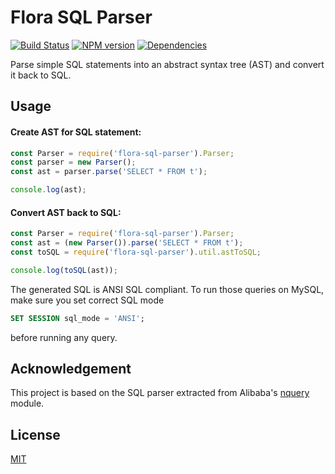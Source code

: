 Flora SQL Parser
================

[![Build Status](https://travis-ci.org/godmodelabs/flora-sql-parser.svg?branch=master)](https://travis-ci.org/godmodelabs/flora-sql-parser)
[![NPM version](https://badge.fury.io/js/flora-sql-parser.svg)](https://www.npmjs.com/package/flora-sql-parser)
[![Dependencies](https://img.shields.io/david/godmodelabs/flora-sql-parser.svg)](https://david-dm.org/godmodelabs/flora-sql-parser)

Parse simple SQL statements into an abstract syntax tree (AST) and convert it back to SQL.


Usage
-----

#### Create AST for SQL statement:

```javascript
const Parser = require('flora-sql-parser').Parser;
const parser = new Parser();
const ast = parser.parse('SELECT * FROM t');

console.log(ast);
```

#### Convert AST back to SQL:

```javascript
const Parser = require('flora-sql-parser').Parser;
const ast = (new Parser()).parse('SELECT * FROM t');
const toSQL = require('flora-sql-parser').util.astToSQL;

console.log(toSQL(ast));
```

The generated SQL is ANSI SQL compliant. To run those queries on MySQL, make sure you set correct SQL mode
```sql
SET SESSION sql_mode = 'ANSI';
```
before running any query.

Acknowledgement
--------------

This project is based on the SQL parser extracted from Alibaba's [nquery](https://github.com/alibaba/nquery) module.  

License
-------

[MIT](LICENSE)
